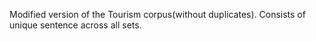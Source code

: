 Modified version of the Tourism corpus(without duplicates). 
Consists of unique sentence across all sets.
